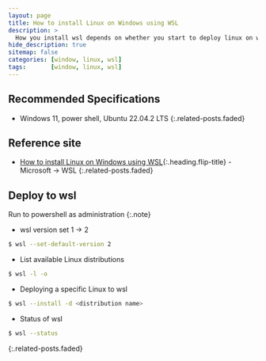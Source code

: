 ```yaml
---
layout: page
title: How to install Linux on Windows using WSL
description: >
  How you install wsl depends on whether you start to deploy linux on window.
hide_description: true
sitemap: false
categories: [window, linux, wsl]
tags:       [window, linux, wsl]
---
```


## Recommended Specifications

- Windows 11, power shell, Ubuntu 22.04.2 LTS
{:.related-posts.faded}

## Reference site

- [How to install Linux on Windows using WSL]{:.heading.flip-title} - Microsoft &rarr; WSL
{:.related-posts.faded}

## Deploy to wsl

Run to powershell as administration
{:.note}

- wsl version set 1 -> 2

```sh
$ wsl --set-default-version 2
```

- List available Linux distributions

```sh
$ wsl -l -o
```

- Deploying a specific Linux to wsl

```sh
$ wsl --install -d <distribution name>
```

- Status of wsl
  
```sh
$ wsl --status
```

{:.related-posts.faded}


[How to install Linux on Windows using WSL]: https://learn.microsoft.com/ko-kr/windows/wsl/install
